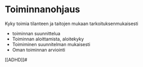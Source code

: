 # Toiminnanohjaus

Kyky toimia tilanteen ja taitojen mukaan tarkoituksenmukaisesti
- toiminnan suunnittelua
- Toiminnan aloittamista, aloitekyky
- Toimiminen suunnitelman mukaisesti
- Oman toiminnan arviointi

[[ADHD]]#
